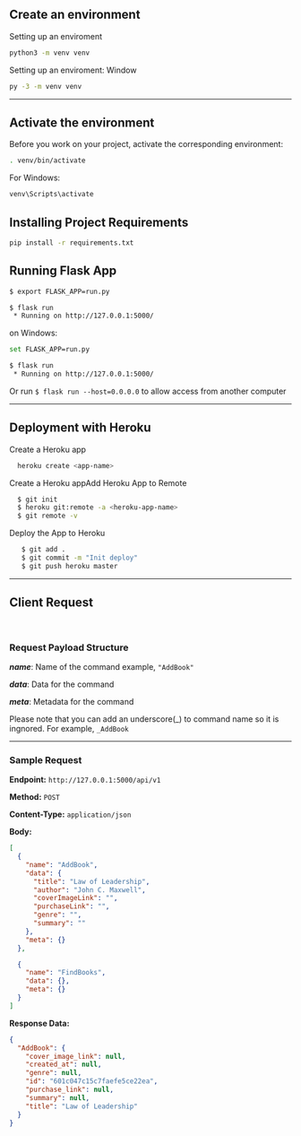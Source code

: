 ## Create an environment

Setting up an enviroment

```sh
python3 -m venv venv
```

Setting up an enviroment: Window

```sh
py -3 -m venv venv
```

---

## Activate the environment

Before you work on your project, activate the corresponding environment:

```sh
. venv/bin/activate
```

For Windows:

```sh
venv\Scripts\activate
```

## Installing Project Requirements

```sh
pip install -r requirements.txt
```

## Running Flask App

```sh
$ export FLASK_APP=run.py

$ flask run
 * Running on http://127.0.0.1:5000/
```

on Windows:

```sh
set FLASK_APP=run.py

$ flask run
 * Running on http://127.0.0.1:5000/
```

Or run `$ flask run --host=0.0.0.0` to allow access from another computer

---

## Deployment with Heroku

Create a Heroku app

```sh
  heroku create <app-name>
```

Create a Heroku appAdd Heroku App to Remote

```sh
  $ git init
  $ heroku git:remote -a <heroku-app-name>
  $ git remote -v
```

Deploy the App to Heroku

```sh
   $ git add .
   $ git commit -m "Init deploy"
   $ git push heroku master
```

---

## Client Request

<br>

### Request Payload Structure

_**name**_: Name of the command example, `"AddBook"`

_**data**_: Data for the command

_**meta**_: Metadata for the command

Please note that you can add an underscore(\_) to command name so it is ingnored.
For example, `_AddBook`

---

### Sample Request

**Endpoint:** `http://127.0.0.1:5000/api/v1`

**Method:** `POST`

**Content-Type:** `application/json`

**Body:**

```json
[
  {
    "name": "AddBook",
    "data": {
      "title": "Law of Leadership",
      "author": "John C. Maxwell",
      "coverImageLink": "",
      "purchaseLink": "",
      "genre": "",
      "summary": ""
    },
    "meta": {}
  },

  {
    "name": "FindBooks",
    "data": {},
    "meta": {}
  }
]
```

**Response Data:**

```json
{
  "AddBook": {
    "cover_image_link": null,
    "created_at": null,
    "genre": null,
    "id": "601c047c15c7faefe5ce22ea",
    "purchase_link": null,
    "summary": null,
    "title": "Law of Leadership"
  }
}
```
